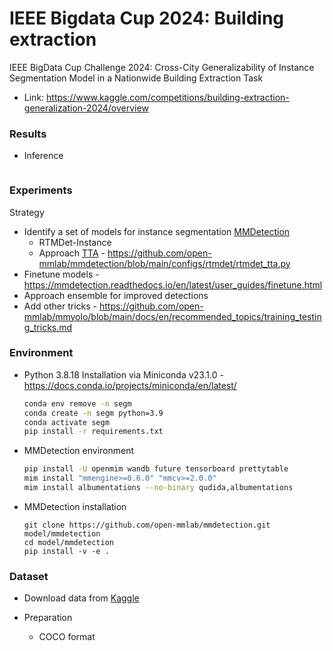 # IEEE Bigdata Cup 2024: Building extraction
IEEE BigData Cup Challenge 2024: Cross-City Generalizability of Instance Segmentation Model in a Nationwide Building Extraction Task
- Link: https://www.kaggle.com/competitions/building-extraction-generalization-2024/overview

### Results
- Inference
  ```bash
  
  ``` 

### Experiments
Strategy 
- Identify a set of models for instance segmentation [MMDetection](https://mmdetection.readthedocs.io/en/latest/user_guides/train.html#train-with-customized-datasets)
  - RTMDet-Instance
  - Approach [TTA](https://mmdetection.readthedocs.io/en/latest/user_guides/test.html?highlight=TTA#test-time-augmentation-tta) - https://github.com/open-mmlab/mmdetection/blob/main/configs/rtmdet/rtmdet_tta.py
- Finetune models - https://mmdetection.readthedocs.io/en/latest/user_guides/finetune.html
- Approach ensemble for improved detections
- Add other tricks - https://github.com/open-mmlab/mmyolo/blob/main/docs/en/recommended_topics/training_testing_tricks.md




### Environment
- Python 3.8.18 Installation via Miniconda v23.1.0 - https://docs.conda.io/projects/miniconda/en/latest/ 
  ```bash
  conda env remove -n segm
  conda create -n segm python=3.9
  conda activate segm
  pip install -r requirements.txt
  ```
- MMDetection environment
  ```bash
  pip install -U openmim wandb future tensorboard prettytable
  mim install "mmengine>=0.6.0" "mmcv>=2.0.0"
  mim install albumentations --no-binary qudida,albumentations
  ```
- MMDetection installation
  ```
  git clone https://github.com/open-mmlab/mmdetection.git model/mmdetection
  cd model/mmdetection
  pip install -v -e .
  ```

### Dataset
- Download data from [Kaggle ](https://www.kaggle.com/competitions/building-extraction-generalization-2024/data)

- Preparation
  - COCO format
  ```bash
  
  ```
